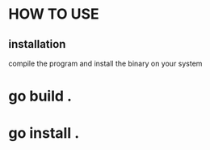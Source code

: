 # HOW TO USE

## installation
compile the program and install the binary on your system

# go build . 
# go install .
